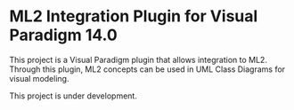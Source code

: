 # ML2 Integration Plugin for Visual Paradigm 14.0

This project is a Visual Paradigm plugin that allows integration to ML2. Through this plugin, ML2 concepts can be used in UML Class Diagrams for visual modeling.

This project is under development.
